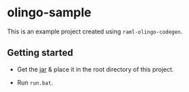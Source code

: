 olingo-sample
=============

This is an example project created using `raml-olingo-codegen`.

## Getting started

- Get the [jar](https://github.com/sbcd90/raml-olingo-codegen/releases/download/v1.0/raml-olingo-codegen-core-1.0-jar-with-dependencies.jar) & place it in the root directory of this project.

- Run `run.bat`.